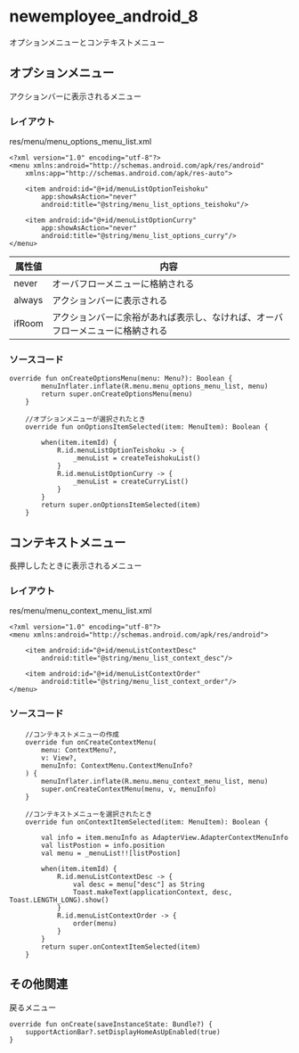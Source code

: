 # newemployee_android_8
オプションメニューとコンテキストメニュー

## オプションメニュー
アクションバーに表示されるメニュー

### レイアウト
res/menu/menu_options_menu_list.xml

```
<?xml version="1.0" encoding="utf-8"?>
<menu xmlns:android="http://schemas.android.com/apk/res/android"
    xmlns:app="http://schemas.android.com/apk/res-auto">

    <item android:id="@+id/menuListOptionTeishoku"
        app:showAsAction="never"
        android:title="@string/menu_list_options_teishoku"/>

    <item android:id="@+id/menuListOptionCurry"
        app:showAsAction="never"
        android:title="@string/menu_list_options_curry"/>
</menu>
```
 | 属性値 | 内容 |
 |---|---|
 |never | オーバフローメニューに格納される |
 |always | アクションバーに表示される |
 |ifRoom | アクションバーに余裕があれば表示し、なければ、オーバフローメニューに格納される |


### ソースコード

```
override fun onCreateOptionsMenu(menu: Menu?): Boolean {
        menuInflater.inflate(R.menu.menu_options_menu_list, menu)
        return super.onCreateOptionsMenu(menu)
    }

    //オプションメニューが選択されたとき
    override fun onOptionsItemSelected(item: MenuItem): Boolean {

        when(item.itemId) {
            R.id.menuListOptionTeishoku -> {
                _menuList = createTeishokuList()
            }
            R.id.menuListOptionCurry -> {
                _menuList = createCurryList()
            }
        }
        return super.onOptionsItemSelected(item)
    }
```

## コンテキストメニュー
長押ししたときに表示されるメニュー

### レイアウト
res/menu/menu_context_menu_list.xml

```
<?xml version="1.0" encoding="utf-8"?>
<menu xmlns:android="http://schemas.android.com/apk/res/android">

    <item android:id="@+id/menuListContextDesc"
        android:title="@string/menu_list_context_desc"/>

    <item android:id="@+id/menuListContextOrder"
        android:title="@string/menu_list_context_order"/>
</menu>
```

### ソースコード
```
    //コンテキストメニューの作成
    override fun onCreateContextMenu(
        menu: ContextMenu?,
        v: View?,
        menuInfo: ContextMenu.ContextMenuInfo?
    ) {
        menuInflater.inflate(R.menu.menu_context_menu_list, menu)
        super.onCreateContextMenu(menu, v, menuInfo)
    }

    //コンテキストメニューを選択されたとき
    override fun onContextItemSelected(item: MenuItem): Boolean {

        val info = item.menuInfo as AdapterView.AdapterContextMenuInfo
        val listPostion = info.position
        val menu = _menuList!![listPostion]

        when(item.itemId) {
            R.id.menuListContextDesc -> {
                val desc = menu["desc"] as String
                Toast.makeText(applicationContext, desc, Toast.LENGTH_LONG).show()
            }
            R.id.menuListContextOrder -> {
                order(menu)
            }
        }
        return super.onContextItemSelected(item)
    }
```    
## その他関連
戻るメニュー

```
override fun onCreate(saveInstanceState: Bundle?) {
    supportActionBar?.setDisplayHomeAsUpEnabled(true)
}
```
